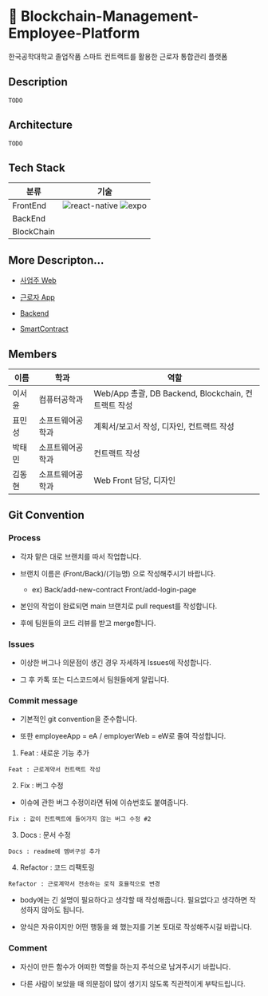 # 🏢 Blockchain-Management-Employee-Platform
한국공학대학교 졸업작품 스마트 컨트랙트를 활용한 근로자 통합관리 플랫폼

## Description

```
TODO
```

## Architecture

```
TODO
```

## Tech Stack

|분류|기술
|---|-----|
|FrontEnd|![react-native](https://img.shields.io/badge/React--Native-61DAFB?style=flat&logo=React&logoColor=black) ![expo](https://img.shields.io/badge/Expo-000?style=flat&logo=Expo&logoColor=white)|
|BackEnd||
|BlockChain||

## More Descripton...

- [사업주 Web](https://github.com/somewheregreeny/Blockchain-Management-Employee-Platform/blob/main/employerWeb/README.md)

- [근로자 App](https://github.com/somewheregreeny/Blockchain-Management-Employee-Platform/blob/main/employeeApp/README.md)

- [Backend](https://github.com/somewheregreeny/Blockchain-Management-Employee-Platform/blob/main/capstone-database-backend/README.md)

- [SmartContract](https://github.com/somewheregreeny/Blockchain-Management-Employee-Platform/tree/main/employerWeb/contracts)

## Members

|이름|학과|역할|
|------|---|-----|
|이서윤|컴퓨터공학과|Web/App 총괄, DB Backend, Blockchain, 컨트랙트 작성|
|표민성|소프트웨어공학과|계획서/보고서 작성, 디자인, 컨트랙트 작성|
|박태민|소프트웨어공학과|컨트랙트 작성|
|김동현|소프트웨어공학과|Web Front 담당, 디자인|

## Git Convention

### Process

* 각자 맡은 대로 브랜치를 따서 작업합니다.

* 브랜치 이름은 (Front/Back)/(기능명) 으로 작성해주시기 바랍니다.
  * ex) Back/add-new-contract Front/add-login-page

* 본인의 작업이 완료되면 main 브랜치로 pull request를 작성합니다.

* 후에 팀원들의 코드 리뷰를 받고 merge합니다.

### Issues

* 이상한 버그나 의문점이 생긴 경우 자세하게 Issues에 작성합니다.

* 그 후 카톡 또는 디스코드에서 팀원들에게 알립니다.

### Commit message

* 기본적인 git convention을 준수합니다.

* 또한 employeeApp = eA / employerWeb = eW로 줄여 작성합니다.


1. Feat : 새로운 기능 추가


```
Feat : 근로계약서 컨트랙트 작성
```


2. Fix : 버그 수정

* 이슈에 관한 버그 수정이라면 뒤에 이슈번호도 붙여줍니다.


```
Fix : 값이 컨트랙트에 들어가지 않는 버그 수정 #2
```


3. Docs : 문서 수정


```
Docs : readme에 멤버구성 추가 
```


4. Refactor : 코드 리팩토링


```
Refactor : 근로계약서 전송하는 로직 효율적으로 변경
```

* body에는 긴 설명이 필요하다고 생각할 때 작성해줍니다. 필요없다고 생각하면 작성하지 않아도 됩니다.

* 양식은 자유이지만 어떤 행동을 왜 했는지를 기본 토대로 작성해주시길 바랍니다.

### Comment

* 자신이 만든 함수가 어떠한 역할을 하는지 주석으로 남겨주시기 바랍니다.

* 다른 사람이 보았을 때 의문점이 많이 생기지 않도록 직관적이게 부탁드립니다.
